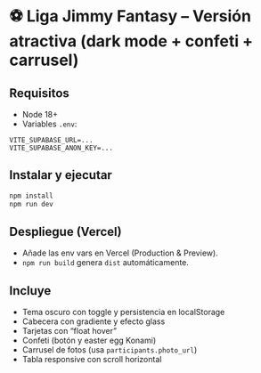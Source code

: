 
# ⚽ Liga Jimmy Fantasy – Versión atractiva (dark mode + confeti + carrusel)

## Requisitos
- Node 18+
- Variables `.env`:
```
VITE_SUPABASE_URL=...
VITE_SUPABASE_ANON_KEY=...
```

## Instalar y ejecutar
```bash
npm install
npm run dev
```

## Despliegue (Vercel)
- Añade las env vars en Vercel (Production & Preview).
- `npm run build` genera `dist` automáticamente.

## Incluye
- Tema oscuro con toggle y persistencia en localStorage
- Cabecera con gradiente y efecto glass
- Tarjetas con “float hover”
- Confeti (botón y easter egg Konami)
- Carrusel de fotos (usa `participants.photo_url`)
- Tabla responsive con scroll horizontal
